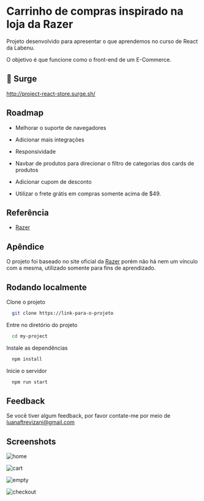 # Carrinho de compras inspirado na loja da Razer

Projeto desenvolvido para apresentar o que aprendemos no curso de React da Labenu. 

O objetivo é que funcione como o front-end de um E-Commerce.

## 🚀 Surge
http://project-react-store.surge.sh/

## Roadmap

- Melhorar o suporte de navegadores

- Adicionar mais integrações

- Responsividade

- Navbar de produtos para direcionar o filtro de categorias dos cards de produtos

- Adicionar cupom de desconto

- Utilizar o frete grátis em compras somente acima de $49.

## Referência

 - [Razer](https://razer.com)


## Apêndice

O projeto foi baseado no site oficial da [Razer](https://razer.com) porém não há nem um vínculo com a mesma, utilizado somente para fins de aprendizado.

## Rodando localmente

Clone o projeto

```bash
  git clone https://link-para-o-projeto
```

Entre no diretório do projeto

```bash
  cd my-project
```

Instale as dependências

```bash
  npm install
```

Inicie o servidor

```bash
  npm run start
```


## Feedback


Se você tiver algum feedback, por favor contate-me por meio de luanaftrevizani@gmail.com

## Screenshots
![home](https://user-images.githubusercontent.com/92114917/206788082-6641469a-d699-4356-8d69-40d04cff74e1.png)

![cart](https://user-images.githubusercontent.com/92114917/206788192-179c93b5-09b8-41db-8401-b985019bc209.png)

![empty](https://user-images.githubusercontent.com/92114917/206788292-fdb597b9-db7d-451a-8196-4f6f3d7a8280.png)

![checkout](https://user-images.githubusercontent.com/92114917/206790282-788a3487-f7f0-47c1-8688-230dda252646.png)


